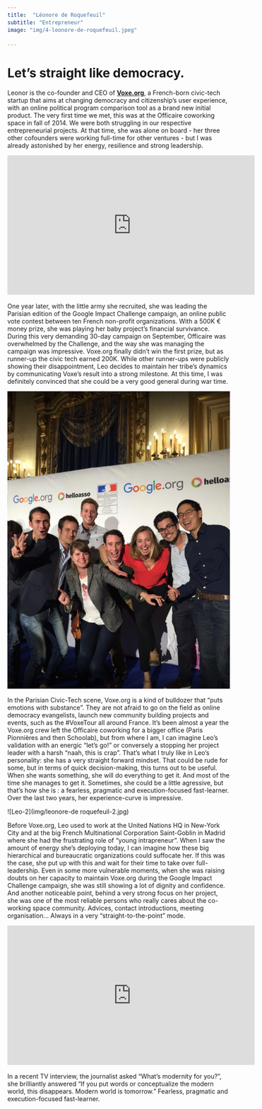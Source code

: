 ```yaml
---
title:  "Léonore de Roquefeuil"
subtitle: "Entrepreneur"
image: "img/4-leonore-de-roquefeuil.jpeg"

---
```


# Let’s straight like democracy.
 
 
Leonor is the co-founder and CEO of __[Voxe.org](http://voxe.org)__, a French-born civic-tech startup that aims at changing democracy and citizenship’s user experience, with an online political program comparison tool as a brand new initial product. The very first time we met, this was at the Officaire coworking space in fall of 2014. We were both struggling in our respective entrepreneurial projects. At that time, she was alone on board - her three other cofounders were working full-time for other ventures - but I was already astonished by her energy, resilience and strong leadership. 
 
<iframe width="560" height="315" src="https://www.youtube.com/embed/5MK6wQpBUHI" frameborder="0" allowfullscreen></iframe>
 
One year later, with the little army she recruited, she was leading the Parisian edition of the Google Impact Challenge campaign, an online public vote contest between ten French non-profit organizations. With a 500K € money prize, she was playing her baby project’s financial survivance. During this very demanding 30-day campaign on September, Officaire was overwhelmed by the Challenge, and the way she was managing the campaign was impressive. Voxe.org finally didn’t win the first prize, but as runner-up the civic tech earned 200K. While other runner-ups were publicly showing their disappointment, Leo decides to maintain her tribe’s dynamics by communicating Voxe’s result into a strong milestone. At this time, I was definitely convinced that she could be a very good general during war time.  
 
![Leo-1](img/leonore-de-roquefeuil-1.jpg)
 
In the Parisian Civic-Tech scene, Voxe.org is a kind of bulldozer that “puts emotions with substance”. They are not afraid to go on the field as online democracy evangelists, launch new community building projects and events, such as the #VoxeTour all around France.  It’s been almost a year the Voxe.org crew left the Officaire coworking for a bigger office (Paris Pionnières and then Schoolab), but from where I am, I can imagine Leo’s validation with an energic “let’s go!” or conversely a stopping her project leader with a harsh “naah, this is crap”. That’s what I truly like in Leo’s personality: she has a very straight forward mindset. That could be rude for some, but in terms of quick decision-making, this turns out to be useful. When she wants something, she will do everything to get it. And most of the time she manages to get it. Sometimes, she could be a little agressive, but that’s how she is : a fearless, pragmatic and execution-focused fast-learner. Over the last two years, her experience-curve is impressive. 
 
![Leo-2](img/leonore-de roquefeuil-2.jpg)
 
Before Voxe.org, Leo used to work at the United Nations HQ in New-York City and at the big French Multinational Corporation Saint-Goblin in Madrid where she had the frustrating role of “young intrapreneur”. When I saw the amount of energy she’s deploying today, I can imagine how these big hierarchical and bureaucratic organizations could suffocate her. If this was the case, she put up with this and wait for their time to take over full-leadership. Even in some more vulnerable moments, when she was raising doubts on her capacity to maintain Voxe.org during the Google Impact Challenge campaign, she was still showing a lot of dignity and confidence. And another noticeable point, behind a very strong focus on her project, she was one of the most reliable persons who really cares about the co-working space community. Advices, contact introductions, meeting organisation… Always in a very “straight-to-the-point” mode.  
 
<iframe width="560" height="315" src="https://www.youtube.com/embed/-U8TfpIYN8Q" frameborder="0" allowfullscreen></iframe>

In a recent TV interview, the journalist asked “What’s modernity for you?”, she brilliantly answered  “If you put words or conceptualize the modern world, this disappears. Modern world is tomorrow.” Fearless, pragmatic and execution-focused fast-learner.
